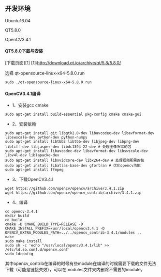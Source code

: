 ## 开发环境
Ubuntu16.04

QT5.8.0

OpenCV3.4.1

#### QT5.8.0下载与安装
[下载页面][1]
[1]:http://download.qt.io/archive/qt/5.8/5.8.0/ 

选择 qt-opensource-linux-x64-5.8.0.run
```
sudo ./qt-opensource-linux-x64-5.8.0.run
```

#### OpenCV3.4.1编译
- 1、安装gcc cmake
```
sudo apt-get install build-essential pkg-config cmake cmake-gui
```
- 2、安装依赖
```
sudo apt-get install git libgtk2.0-dev libavcodec-dev libavformat-dev libswscale-dev python-dev python-numpy
sudo apt-get install libtbb2 libtbb-dev libjpeg-dev libpng-dev libtiff-dev libjasper-dev libdc1394-22-dev # 处理图像所需的包
sudo apt-get install libavcodec-dev libavformat-dev libswscale-dev libv4l-dev liblapacke-dev
sudo apt-get install libxvidcore-dev libx264-dev # 处理视频所需的包
sudo apt-get install libatlas-base-dev gfortran # 优化opencv功能
sudo apt-get install ffmpeg
```
- 3、下载OpenCV3.4.1
```
wget https://github.com/opencv/opencv/archive/3.4.1.zip 
wget https://github.com/opencv/opencv_contrib/archive/3.4.1.zip
```
- 4、编译
```
cd opencv-3.4.1
mkdir build
cd build
cmake -D CMAKE_BUILD_TYPE=RELEASE -D CMAKE_INSTALL_PREFIX=/usr/local/opencv3.4.1 -D OPENCV_EXTRA_MODULES_PATH=../../opencv_contrib-3.4.1/modules ..
make
sudo make install
sudo sh -c 'echo "/usr/local/opencv3.4.1/lib" >> /etc/ld.so.conf.d/opencv.conf'
sudo ldconfig
```
其中opencv_contrib在编译的时候有些module在编译的时候需要下载的文件无法下载（可能是链接失效），可以在modules文件夹内删除不需要的module。
